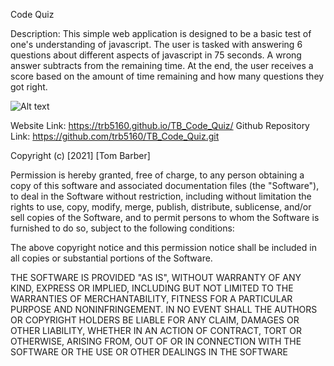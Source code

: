 Code Quiz

Description: This simple web application is designed to be a basic test of one's understanding of javascript. The user is tasked with answering 6 
questions about different aspects of javascript in 75 seconds.  A wrong answer subtracts from the remaining time.  At the end, the user receives 
a score based on the amount of time remaining and how many questions they got right.   

![Alt text]("/assets/images/screenshot.png")

Website Link:  https://trb5160.github.io/TB_Code_Quiz/
Github Repository Link: https://github.com/trb5160/TB_Code_Quiz.git

Copyright (c) [2021] [Tom Barber]

Permission is hereby granted, free of charge, to any person obtaining a copy of this software and associated documentation files (the "Software"), to deal in the Software without restriction, including without limitation the rights to use, copy, modify, merge, publish, distribute, sublicense, and/or sell copies of the Software, and to permit persons to whom the Software is furnished to do so, subject to the following conditions:

The above copyright notice and this permission notice shall be included in all copies or substantial portions of the Software.

THE SOFTWARE IS PROVIDED "AS IS", WITHOUT WARRANTY OF ANY KIND, EXPRESS OR IMPLIED, INCLUDING BUT NOT LIMITED TO THE WARRANTIES OF MERCHANTABILITY, FITNESS FOR A PARTICULAR PURPOSE AND NONINFRINGEMENT. IN NO EVENT SHALL THE AUTHORS OR COPYRIGHT HOLDERS BE LIABLE FOR ANY CLAIM, DAMAGES OR OTHER LIABILITY, WHETHER IN AN ACTION OF CONTRACT, TORT OR OTHERWISE, ARISING FROM, OUT OF OR IN CONNECTION WITH THE SOFTWARE OR THE USE OR OTHER DEALINGS IN THE SOFTWARE